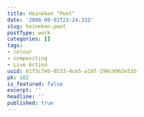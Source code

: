 ```yaml
---
title: Heineken "Poet"
date: '2008-09-01T23:24:33Z'
slug: heineken-poet
postType: work
categories: []
tags:
- colour
- compositing
- Live Action
uuid: 61f5c7eb-0533-4ce5-a18f-199c9962e51b
pk: 182
is_featured: false
excerpt: ''
headline: ''
published: true
---
```


